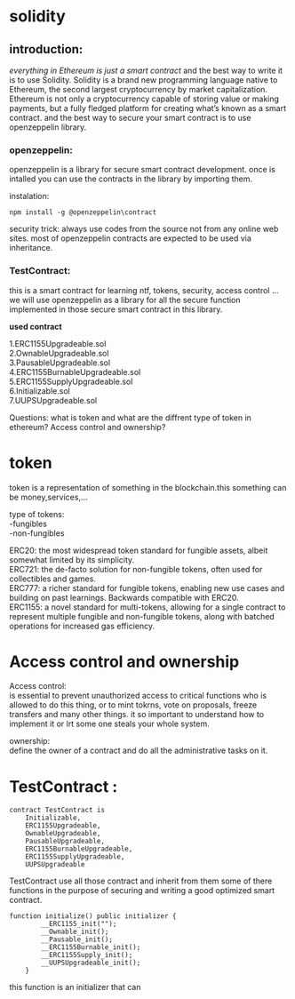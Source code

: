 # **solidity**   

## introduction:
_everything in Ethereum is just a smart contract_ and the best way to write it is to use Solidity.
Solidity is a brand new programming language native to Ethereum, the second largest cryptocurrency by market capitalization.
Ethereum is not only a cryptocurrency capable of storing value or making payments, but a fully fledged platform for creating what’s known as a smart contract. and the best way to secure your smart contract is to use openzeppelin library.

### openzeppelin:
openzeppelin is a library for secure smart contract development. once is intalled you can use the contracts in the library by importing them.

instalation:
```
npm install -g @openzeppelin\contract
```
security trick: always use codes from the source not from any online web sites.
most of openzeppelin contracts are expected to be used via inheritance.

### TestContract:
this is a smart contract for learning ntf, tokens, security, access control ...
we will use openzeppelin as a library for all the secure function implemented in those secure smart contract in this library.

**used contract**  

1.ERC1155Upgradeable.sol  
2.OwnableUpgradeable.sol  
3.PausableUpgradeable.sol  
4.ERC1155BurnableUpgradeable.sol  
5.ERC1155SupplyUpgradeable.sol  
6.Initializable.sol  
7.UUPSUpgradeable.sol  

Questions:
what is token and what are the diffrent type of token in ethereum?
Access control and ownership?

# **token**  
token is a representation of something in the blockchain.this something can be money,services,...

type of tokens:  
 -fungibles  
 -non-fungibles
 
ERC20: the most widespread token standard for fungible assets, albeit somewhat limited by its simplicity.    
ERC721:  the de-facto solution for non-fungible tokens, often used for collectibles and games.  
ERC777:  a richer standard for fungible tokens, enabling new use cases and building on past learnings. Backwards compatible with ERC20.  
ERC1155: a novel standard for multi-tokens, allowing for a single contract to represent multiple fungible and non-fungible tokens, along with batched operations for increased gas efficiency.


# **Access control and ownership**  

Access control:  
is essential to prevent unauthorized access to critical functions  who is allowed to do this thing, or to mint tokrns, vote on proposals, freeze transfers and many other things. it so important to understand how to implement it or lrt some one steals your whole system.  

ownership:  
define the owner of a contract and do all the administrative tasks on it.  

# **TestContract** :

```solidity
contract TestContract is
    Initializable,
    ERC1155Upgradeable,
    OwnableUpgradeable,
    PausableUpgradeable,
    ERC1155BurnableUpgradeable,
    ERC1155SupplyUpgradeable,
    UUPSUpgradeable
```
TestContract use all those contract and inherit from them some of there functions in the purpose of securing and writing a good optimized smart contract.
```solidity
function initialize() public initializer {
        __ERC1155_init("");
        __Ownable_init();
        __Pausable_init();
        __ERC1155Burnable_init();
        __ERC1155Supply_init();
        __UUPSUpgradeable_init();
    }
```

this function is an initializer that can 


























